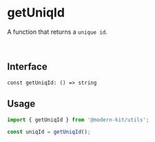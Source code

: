 # getUniqId

A function that returns a `unique id`.


<br />

## Interface
```tsx
const getUniqId: () => string
```

## Usage
```ts
import { getUniqId } from '@modern-kit/utils';

const uniqId = getUniqId();
```